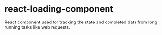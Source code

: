 # react-loading-component
React component used for tracking the state and completed data from long running tasks like web requests.
